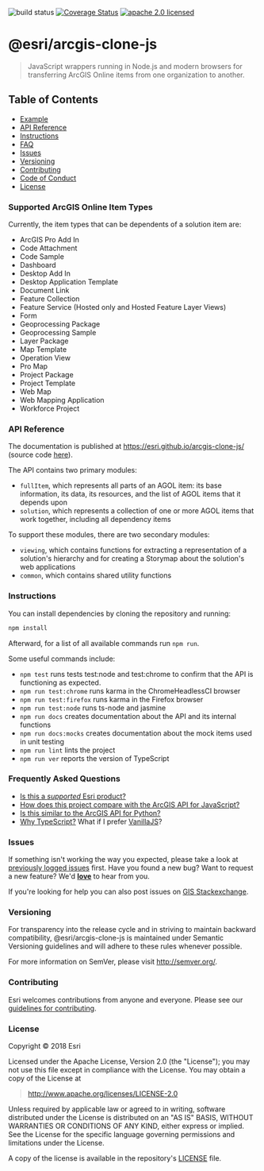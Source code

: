 ![build status](https://travis-ci.org/Esri/arcgis-clone-js.svg?branch=develop)
[![Coverage Status][coverage-img]][coverage-url]
[![apache 2.0 licensed][license-img]][license-url]

[coverage-img]: https://coveralls.io/repos/github/Esri/arcgis-clone-js/badge.svg
[coverage-url]: https://coveralls.io/github/Esri/arcgis-clone-js
[license-img]: https://img.shields.io/badge/license-Apache%202.0-green.svg?style=flat-square
[license-url]: #license

# @esri/arcgis-clone-js

> JavaScript wrappers running in Node.js and modern browsers for transferring ArcGIS Online items from one organization to another.

## Table of Contents

- [Example](#example)
- [API Reference](#api-reference)
- [Instructions](#instructions)
- [FAQ](#frequently-asked-questions)
- [Issues](#issues)
- [Versioning](#versioning)
- [Contributing](#contributing)
- [Code of Conduct](/CODE_OF_CONDUCT.md)
- [License](#license)

### Supported ArcGIS Online Item Types

Currently, the item types that can be dependents of a solution item are:

* ArcGIS Pro Add In
* Code Attachment
* Code Sample
* Dashboard
* Desktop Add In
* Desktop Application Template
* Document Link
* Feature Collection
* Feature Service (Hosted only and Hosted Feature Layer Views)
* Form
* Geoprocessing Package
* Geoprocessing Sample
* Layer Package
* Map Template
* Operation View
* Pro Map
* Project Package
* Project Template
* Web Map
* Web Mapping Application
* Workforce Project

### API Reference

The documentation is published at https://esri.github.io/arcgis-clone-js/ (source code [here](/docs/src)).

The API contains two primary modules:

* `fullItem`, which represents all parts of an AGOL item: its base information, its data, its resources, and the list of AGOL items that it depends upon
* `solution`, which represents a collection of one or more AGOL items that work together, including all dependency items

To support these modules, there are two secondary modules:

* `viewing`, which contains functions for extracting a representation of a solution's hierarchy and for creating a Storymap about the solution's web applications
* `common`, which contains shared utility functions

### Instructions

You can install dependencies by cloning the repository and running:

```bash
npm install
```

Afterward, for a list of all available commands run `npm run`.

Some useful commands include:

* `npm test` runs tests test:node and test:chrome to confirm that the API is functioning as expected.
* `npm run test:chrome` runs karma in the ChromeHeadlessCI browser
* `npm run test:firefox` runs karma in the Firefox browser
* `npm run test:node` runs ts-node and jasmine
* `npm run docs` creates documentation about the API and its internal functions
* `npm run docs:mocks` creates documentation about the mock items used in unit testing
* `npm run lint` lints the project
* `npm run ver` reports the version of TypeScript

### Frequently Asked Questions

* [Is this a _supported_ Esri product?](https://github.com/Esri/arcgis-clone-js/blob/master/docs/FAQ.md#is-this-a-supported-esri-product)
* [How does this project compare with the ArcGIS API for JavaScript?](https://github.com/Esri/arcgis-clone-js/blob/master/docs/FAQ.md#comparison-with-the-arcgis-api-for-javascript)
* [Is this similar to the ArcGIS API for Python?](https://github.com/Esri/arcgis-clone-js/blob/master/docs/FAQ.md#comparison-with-the-arcgis-api-for-python)
* [Why TypeScript?](docs/FAQ.md#why-typescript) What if I prefer [VanillaJS](https://stackoverflow.com/questions/20435653/what-is-vanillajs)?

### Issues

If something isn't working the way you expected, please take a look at [previously logged issues](https://github.com/Esri/arcgis-clone-js/issues) first.  Have you found a new bug?  Want to request a new feature?  We'd [**love**](https://github.com/Esri/arcgis-clone-js/issues/new) to hear from you.

If you're looking for help you can also post issues on [GIS Stackexchange](http://gis.stackexchange.com/questions/ask?tags=esri-oss).

### Versioning

For transparency into the release cycle and in striving to maintain backward compatibility, @esri/arcgis-clone-js is maintained under Semantic Versioning guidelines and will adhere to these rules whenever possible.

For more information on SemVer, please visit <http://semver.org/>.

### Contributing

Esri welcomes contributions from anyone and everyone. Please see our [guidelines for contributing](CONTRIBUTING.md).

### License

Copyright &copy; 2018 Esri

Licensed under the Apache License, Version 2.0 (the "License");
you may not use this file except in compliance with the License.
You may obtain a copy of the License at

> http://www.apache.org/licenses/LICENSE-2.0

Unless required by applicable law or agreed to in writing, software
distributed under the License is distributed on an "AS IS" BASIS,
WITHOUT WARRANTIES OR CONDITIONS OF ANY KIND, either express or implied.
See the License for the specific language governing permissions and
limitations under the License.

A copy of the license is available in the repository's [LICENSE](./LICENSE) file.
